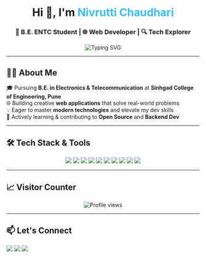 <h1 align="center">Hi 👋, I'm <span style="color:#38bdf8">Nivrutti Chaudhari</span></h1>
<h3 align="center">🚀 B.E. ENTC Student | 🌐 Web Developer | 🔍 Tech Explorer</h3>

<p align="center">
  <img src="https://readme-typing-svg.herokuapp.com?font=Fira+Code&duration=2500&pause=1000&color=22D3EE&center=true&vCenter=true&width=435&lines=Passionate+Web+Developer;Exploring+Modern+Technologies;Electronics+%26+Telecom+Engineering+Student" alt="Typing SVG" />
</p>

---

## 👨‍🎓 About Me  
🎓 Pursuing **B.E. in Electronics & Telecommunication** at **Sinhgad College of Engineering, Pune**  
🌐 Building creative **web applications** that solve real-world problems  
💡 Eager to master **modern technologies** and elevate my dev skills  
🌱 Actively learning & contributing to **Open Source** and **Backend Dev**

---

## 🛠️ Tech Stack & Tools

<p align="center">
  <img src="https://img.shields.io/badge/C++-00599C?style=for-the-badge&logo=c%2B%2B&logoColor=white"/>
  <img src="https://img.shields.io/badge/Java-ED8B00?style=for-the-badge&logo=java&logoColor=white"/>
  <img src="https://img.shields.io/badge/Python-14354C?style=for-the-badge&logo=python&logoColor=white"/>
  <img src="https://img.shields.io/badge/MySQL-00f?style=for-the-badge&logo=mysql&logoColor=white"/>
  <img src="https://img.shields.io/badge/HTML5-E34F26?style=for-the-badge&logo=html5&logoColor=white"/>
  <img src="https://img.shields.io/badge/CSS3-1572B6?style=for-the-badge&logo=css3&logoColor=white"/>
  <img src="https://img.shields.io/badge/JavaScript-F7DF1E?style=for-the-badge&logo=javascript&logoColor=black"/>
  <img src="https://img.shields.io/badge/React-61DAFB?style=for-the-badge&logo=react&logoColor=black"/>
  <img src="https://img.shields.io/badge/Git-F05032?style=for-the-badge&logo=git&logoColor=white"/>
  <img src="https://img.shields.io/badge/GitHub-121011?style=for-the-badge&logo=github&logoColor=white"/>
</p>

---

## 📈 Visitor Counter

<p align="center">
  <img src="https://komarev.com/ghpvc/?username=nivruttichaudhari&label=Profile+Views&color=0e75b6&style=flat" alt="Profile views" />
</p>

---

## 📫 Let's Connect

<p align="left">
  <a href="mailto:chaudharinivrutti@gmail.com"><img src="https://img.shields.io/badge/Gmail-D14836?style=for-the-badge&logo=gmail&logoColor=white" /></a>
  <a href="https://www.linkedin.com/in/nivruttichaudhari/"><img src="https://img.shields.io/badge/LinkedIn-0077B5?style=for-the-badge&logo=linkedin&logoColor=white" /></a>
  <a href="https://github.com/nivruttichaudhari"><img src="https://img.shields.io/badge/GitHub-181717?style=for-the-badge&logo=github&logoColor=white" /></a>
</p>
